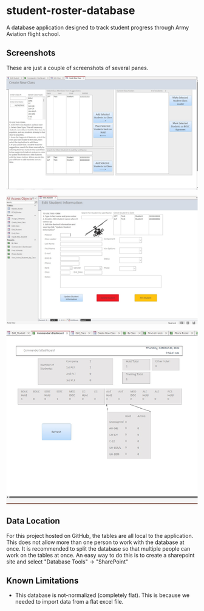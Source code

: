 # student-roster-database

A database application designed to track student progress through Army Aviation flight school.

## Screenshots

These are just a couple of screenshots of several panes.

![](/images/create-new-class.jpg)

![](/images/edit-student.jpg)

![](/images/commanders-dashboard.jpg)

## Data Location

For this project hosted on GitHub, the tables are all local to the application. This does not allow more than one person to work with the database at once. It is recommended to split the database so that multiple people can work on the tables at once. An easy way to do this is to create a sharepoint site and select "Database Tools" -> "SharePoint"

## Known Limitations

- This database is not-normalized (completely flat). This is because we needed to import data from a flat excel file.
